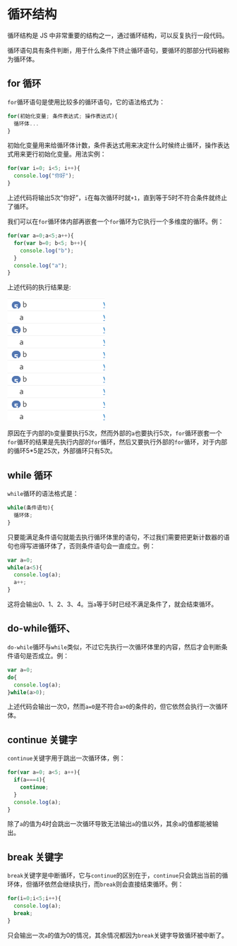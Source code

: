 # 循环结构

循环结构是 JS 中非常重要的结构之一，通过循环结构，可以反复执行一段代码。

循环语句具有条件判断，用于什么条件下终止循环语句，要循环的那部分代码被称为循环体。

## for 循环

`for`循环语句是使用比较多的循环语句，它的语法格式为：

```js
for(初始化变量; 条件表达式; 操作表达式){
  循环体...
}
```

初始化变量用来给循环体计数，条件表达式用来决定什么时候终止循环，操作表达式用来更行初始化变量。用法实例：

```js
for(var i=0; i<5; i++){
  console.log("你好");
}
```

上述代码将输出5次“你好”，`i`在每次循环时就`+1`，直到等于5时不符合条件就终止了循环。

我们可以在`for`循环体内部再嵌套一个`for`循环为它执行一个多维度的循环。例：

```js
for(var a=0;a<5;a++){
  for(var b=0; b<5; b++){
    console.log("b");
  }
  console.log("a");
}
```

上述代码的执行结果是:

![运行结果](./img/1.png)

原因在于内部的`b`变量要执行5次，然而外部的`a`也要执行5次，`for`循环嵌套一个`for`循环的结果是先执行内部的`for`循环，然后又要执行外部的`for`循环，对于内部的循环5*5是25次，外部循环只有5次。

## while 循环

`while`循环的语法格式是：

```js
while(条件语句){
  循环体;
}
```

只要能满足条件语句就能去执行循环体里的语句，不过我们需要把更新计数器的语句也得写进循环体了，否则条件语句会一直成立。例：

```js
var a=0;
while(a<5){
  console.log(a);
  a++;
}
```

这将会输出0、1、2、3、4。当`a`等于5时已经不满足条件了，就会结束循环。

## do-while循环、

`do-while`循环与`while`类似，不过它先执行一次循环体里的内容，然后才会判断条件语句是否成立。例：

```js
var a=0;
do{
  console.log(a);
}while(a>0);
```

上述代码会输出一次0，然而`a=0`是不符合`a>0`的条件的，但它依然会执行一次循环体。

## continue 关键字

`continue`关键字用于跳出一次循环体，例：

```js
for(var a=0; a<5; a++){
  if(a===4){
    continue;
  }
  console.log(a);
}
```

除了`a`的值为4时会跳出一次循环导致无法输出`a`的值以外，其余`a`的值都能被输出。

## break 关键字

`break`关键字是中断循环，它与`continue`的区别在于，`continue`只会跳出当前的循环体，但循环依然会继续执行，而`break`则会直接结束循环。例：

```js
for(i=0;i<5;i++){
  console.log(a);
  break;
}
```

只会输出一次`a`的值为0的情况，其余情况都因为`break`关键字导致循环被中断了。
